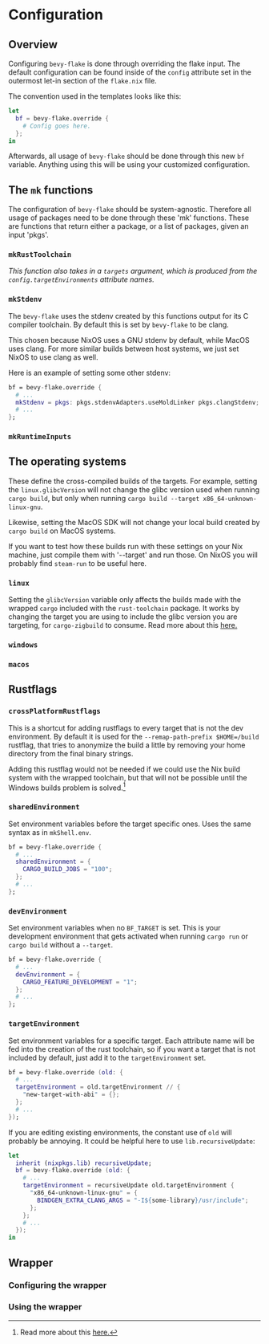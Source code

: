# Configuration

## Overview

Configuring `bevy-flake` is done through overriding the flake input. The default
configuration can be found inside of the `config` attribute set in the outermost
let-in section of the `flake.nix` file.

The convention used in the templates looks like this:

```nix
let
  bf = bevy-flake.override {
    # Config goes here.
  };
in
```

Afterwards, all usage of `bevy-flake` should be done through this new `bf`
variable. Anything using this will be using your customized configuration.

## The `mk` functions

The configuration of `bevy-flake` should be system-agnostic. Therefore all usage
of packages need to be done through these 'mk' functions. These are functions
that return either a package, or a list of packages, given an input 'pkgs'.

### `mkRustToolchain`

_This function also takes in a `targets` argument, which is produced from the_
_`config.targetEnvironments` attribute names._




### `mkStdenv`

The `bevy-flake` uses the stdenv created by this functions output for its C
compiler toolchain. By default this is set by `bevy-flake` to be clang.

This chosen because NixOS uses a GNU stdenv by default, while MacOS uses clang.
For more similar builds between host systems, we just set NixOS to use clang as
well.

Here is an example of setting some other stdenv:

```nix
bf = bevy-flake.override {
  # ...
  mkStdenv = pkgs: pkgs.stdenvAdapters.useMoldLinker pkgs.clangStdenv;
  # ...
};
```

### `mkRuntimeInputs`

## The operating systems

These define the cross-compiled builds of the targets. For example, setting the
`linux.glibcVersion` will not change the glibc version used when running
`cargo build`, but only when running
`cargo build --target x86_64-unknown-linux-gnu`.

Likewise, setting the MacOS SDK will not change your local build created by
`cargo build` on MacOS systems.

If you want to test how these builds run with these settings on your Nix
machine, just compile them with '--target' and run those. On NixOS you will
probably find `steam-run` to be useful here.

### `linux`

Setting the `glibcVersion` variable only affects the builds made with the
wrapped `cargo` included with the `rust-toolchain` package. It works by changing
the target you are using to include the glibc version you are targeting, for
`cargo-zigbuild` to consume. Read more about this [here.][glibc]

[glibc]: https://github.com/rust-cross/cargo-zigbuild?tab=readme-ov-file#specify-glibc-version

### `windows`

### `macos`

## Rustflags

### `crossPlatformRustflags`

This is a shortcut for adding rustflags to every target that is not the dev
environment. By default it is used for the `--remap-path-prefix $HOME=/build`
rustflag, that tries to anonymize the build a little by removing your home
directory from the final binary strings.

Adding this rustflag would not be needed if we could use the Nix build system
with the wrapped toolchain, but that will not be possible until the Windows
builds problem is solved.[^1]

[^1]: Read more about this [here.](docs/details.md#where-is-bevy-flake-lacking)

### `sharedEnvironment`

Set environment variables before the target specific ones. Uses the same syntax
as in `mkShell.env`.

```nix
bf = bevy-flake.override {
  # ...
  sharedEnvironment = {
    CARGO_BUILD_JOBS = "100";
  };
  # ...
};
```

### `devEnvironment`

Set environment variables when no `BF_TARGET` is set. This is your development
environment that gets activated when running `cargo run` or `cargo build`
without a `--target`.

```nix
bf = bevy-flake.override {
  # ...
  devEnvironment = {
    CARGO_FEATURE_DEVELOPMENT = "1";
  };
  # ...
};
```

### `targetEnvironment`

Set environment variables for a specific target. Each attribute name will be fed
into the creation of the rust toolchain, so if you want a target that is not
included by default, just add it to the `targetEnvironment` set.

```nix
bf = bevy-flake.override (old: {
  # ...
  targetEnvironment = old.targetEnvironment // {
    "new-target-with-abi" = {};
  };
  # ...
});
```

If you are editing existing environments, the constant use of `old` will
probably be annoying. It could be helpful here to use `lib.recursiveUpdate`:

```nix
let
  inherit (nixpkgs.lib) recursiveUpdate;
  bf = bevy-flake.override (old: {
    # ...
    targetEnvironment = recursiveUpdate old.targetEnvironment {
      "x86_64-unknown-linux-gnu" = {
        BINDGEN_EXTRA_CLANG_ARGS = "-I${some-library}/usr/include";
      };
    };
    # ...
  });
in
```

## Wrapper

### Configuring the wrapper

### Using the wrapper
